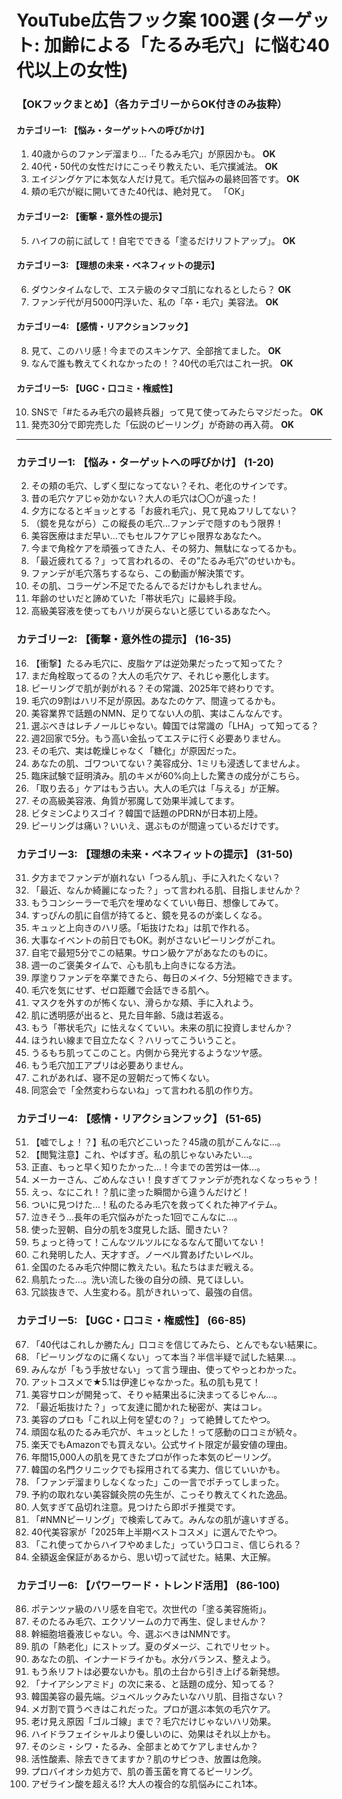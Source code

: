 # YouTube広告フック案 100選 (ターゲット: 加齢による「たるみ毛穴」に悩む40代以上の女性)

### 【OKフックまとめ】（各カテゴリーからOK付きのみ抜粋）

#### カテゴリー1: 【悩み・ターゲットへの呼びかけ】
1. 40歳からのファンデ溜まり…「たるみ毛穴」が原因かも。  **OK**
2. 40代・50代の女性だけにこっそり教えたい、毛穴撲滅法。  **OK**
3. エイジングケアに本気な人だけ見て。毛穴悩みの最終回答です。  **OK**
4. 頬の毛穴が縦に開いてきた40代は、絶対見て。 「OK」

#### カテゴリー2: 【衝撃・意外性の提示】
5. ハイフの前に試して！自宅でできる「塗るだけリフトアップ」。  **OK**

#### カテゴリー3: 【理想の未来・ベネフィットの提示】
6. ダウンタイムなしで、エステ級のタマゴ肌になれるとしたら？  **OK**
7. ファンデ代が月5000円浮いた、私の「卒・毛穴」美容法。  **OK**

#### カテゴリー4: 【感情・リアクションフック】
8. 見て、このハリ感！今までのスキンケア、全部捨てました。  **OK**
9. なんで誰も教えてくれなかったの！？40代の毛穴はこれ一択。  **OK**

#### カテゴリー5: 【UGC・口コミ・権威性】
10. SNSで「#たるみ毛穴の最終兵器」って見て使ってみたらマジだった。  **OK**
11. 発売30分で即完売した「伝説のピーリング」が奇跡の再入荷。  **OK**

---

### カテゴリー1: 【悩み・ターゲットへの呼びかけ】 (1-20)

2.  その頬の毛穴、しずく型になってない？それ、老化のサインです。
3.  昔の毛穴ケアじゃ効かない？大人の毛穴は〇〇が違った！
4.  夕方になるとギョッとする「お疲れ毛穴」、見て見ぬフリしてない？
5.  （鏡を見ながら）この縦長の毛穴…ファンデで隠すのもう限界！
8.  美容医療はまだ早い…でもセルフケアじゃ限界なあなたへ。
9.  今まで角栓ケアを頑張ってきた人、その努力、無駄になってるかも。
10. 「最近疲れてる？」って言われるの、その”たるみ毛穴”のせいかも。
12. ファンデが毛穴落ちするなら、この動画が解決策です。
13. その肌、コラーゲン不足でたるんでるだけかもしれません。
14. 年齢のせいだと諦めていた「帯状毛穴」に最終手段。
15. 高級美容液を使ってもハリが戻らないと感じているあなたへ。

### カテゴリー2: 【衝撃・意外性の提示】 (16-35)

16. 【衝撃】たるみ毛穴に、皮脂ケアは逆効果だったって知ってた？
17. まだ角栓取ってるの？大人の毛穴ケア、それじゃ悪化します。
18. ピーリングで肌が剥がれる？その常識、2025年で終わりです。
19. 毛穴の9割はハリ不足が原因。あなたのケア、間違ってるかも。
20. 美容業界で話題のNMN、足りてない人の肌、実はこんなんです。
21. 選ぶべきはレチノールじゃない。韓国では常識の「LHA」って知ってる？
22. 週2回家で5分。もう高い金払ってエステに行く必要ありません。
23. その毛穴、実は乾燥じゃなく「糖化」が原因だった。
24. あなたの肌、ゴワついてない？美容成分、1ミリも浸透してませんよ。
25. 臨床試験で証明済み。肌のキメが60%向上した驚きの成分がこちら。
27. 「取り去る」ケアはもう古い。大人の毛穴は「与える」が正解。
28. その高級美容液、角質が邪魔して効果半減してます。
29. ビタミンCよりスゴイ？韓国で話題のPDRNが日本初上陸。
30. ピーリングは痛い？いいえ、選ぶものが間違っているだけです。

### カテゴリー3: 【理想の未来・ベネフィットの提示】 (31-50)

31. 夕方までファンデが崩れない「つるん肌」、手に入れたくない？
32. 「最近、なんか綺麗になった？」って言われる肌、目指しませんか？
34. もうコンシーラーで毛穴を埋めなくていい毎日、想像してみて。
35. すっぴんの肌に自信が持てると、鏡を見るのが楽しくなる。
36. キュッと上向きのハリ感。「垢抜けたね」は肌で作れる。
37. 大事なイベントの前日でもOK。剥がさないピーリングがこれ。
38. 自宅で最短5分でこの結果。サロン級ケアがあなたのものに。
39. 週一のご褒美タイムで、心も肌も上向きになる方法。
40. 厚塗りファンデを卒業できたら、毎日のメイク、5分短縮できます。
41. 毛穴を気にせず、ゼロ距離で会話できる肌へ。
42. マスクを外すのが怖くない、滑らかな頬、手に入れよう。
43. 肌に透明感が出ると、見た目年齢、5歳は若返る。
45. もう「帯状毛穴」に怯えなくていい。未来の肌に投資しませんか？
46. ほうれい線まで目立たなく？ハリってこういうこと。
47. うるもち肌ってこのこと。内側から発光するようなツヤ感。
48. もう毛穴加工アプリは必要ありません。
49. これがあれば、寝不足の翌朝だって怖くない。
50. 同窓会で「全然変わらないね」って言われる肌の作り方。

### カテゴリー4: 【感情・リアクションフック】 (51-65)

51. 【嘘でしょ！？】私の毛穴どこいった？45歳の肌がこんなに…。
52. 【閲覧注意】これ、やばすぎ。私の肌じゃないみたい…。
53. 正直、もっと早く知りたかった…！今までの苦労は一体…。
54. メーカーさん、ごめんなさい！良すぎてファンデが売れなくなっちゃう！
55. えっ、なにこれ！？肌に塗った瞬間から違うんだけど！
57. ついに見つけた…！私のたるみ毛穴を救ってくれた神アイテム。
59. 泣きそう…長年の毛穴悩みがたった1回でこんなに…。
60. 使った翌朝、自分の肌を3度見した話、聞きたい？
61. ちょっと待って！こんなツルツルになるなんて聞いてない！
62. これ発明した人、天才すぎ。ノーベル賞あげたいレベル。
63. 全国のたるみ毛穴仲間に教えたい。私たちはまだ戦える。
64. 鳥肌たった…。洗い流した後の自分の顔、見てほしい。
65. 冗談抜きで、人生変わる。肌がきれいって、最強の自信。

### カテゴリー5: 【UGC・口コミ・権威性】 (66-85)

67. 「40代はこれしか勝たん」口コミを信じてみたら、とんでもない結果に。
68. 「ピーリングなのに痛くない」って本当？半信半疑で試した結果…。
69. みんなが「もう手放せない」って言う理由、使ってやっとわかった。
70. アットコスメで★5.1は伊達じゃなかった。私の肌も見て！
72. 美容サロンが開発って、そりゃ結果出るに決まってるじゃん…。
73. 「最近垢抜けた？」って友達に聞かれた秘密が、実はコレ。
74. 美容のプロも「これ以上何を望むの？」って絶賛してたやつ。
75. 頑固な私のたるみ毛穴が、キュッとした！って感動の口コミが続々。
76. 楽天でもAmazonでも買えない。公式サイト限定が最安値の理由。
77. 年間15,000人の肌を見てきたプロが作った本気のピーリング。
78. 韓国の名門クリニックでも採用されてる実力、信じていいかも。
79. 「ファンデ溜まりしなくなった」この一言でポチってしまった。
80. 予約の取れない美容鍼灸院の先生が、こっそり教えてくれた逸品。
81. 人気すぎて品切れ注意。見つけたら即ポチ推奨です。
82. 「#NMNピーリング」で検索してみて。みんなの肌が違いすぎる。
83. 40代美容家が「2025年上半期ベストコスメ」に選んでたやつ。
84. 「これ使ってからハイフやめました」っていう口コミ、信じられる？
85. 全額返金保証があるから、思い切って試せた。結果、大正解。

### カテゴリー6: 【パワーワード・トレンド活用】 (86-100)

86. ポテンツァ級のハリ感を自宅で。次世代の「塗る美容施術」。
87. そのたるみ毛穴、エクソソームの力で再生、促しませんか？
88. 幹細胞培養液じゃない。今、選ぶべきはNMNです。
89. 肌の「熱老化」にストップ。夏のダメージ、これでリセット。
90. あなたの肌、インナードライかも。水分バランス、整えよう。
91. もう糸リフトは必要ないかも。肌の土台から引き上げる新発想。
92. 「ナイアシンアミド」の次に来る、と話題の成分、知ってる？
93. 韓国美容の最先端。ジュベルックみたいなハリ肌、目指さない？
94. メガ割で買うべきはこれだった。プロが選ぶ本気の毛穴ケア。
95. 老け見え原因「ゴルゴ線」まで？毛穴だけじゃないハリ効果。
96. ハイドラフェイシャルより優しいのに、効果はそれ以上かも。
97. そのシミ・シワ・たるみ、全部まとめてケアしませんか？
98. 活性酸素、除去できてますか？肌のサビつき、放置は危険。
99. プロバイオシカ処方で、肌の善玉菌を育てるピーリング。
100. アゼライン酸を超える!? 大人の複合的な肌悩みにこれ1本。
